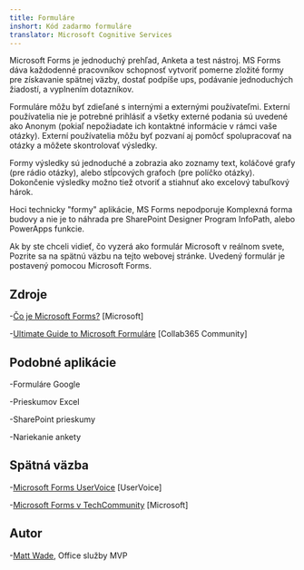 ```yaml
---
title: Formuláre
inshort: Kód zadarmo formuláre
translator: Microsoft Cognitive Services
---
```


Microsoft Forms je jednoduchý prehľad, Anketa a test nástroj. MS Forms dáva
každodenné pracovníkov schopnosť vytvoriť pomerne zložité formy pre
získavanie spätnej väzby, dostať podpíše ups, podávanie jednoduchých žiadostí, a
vyplnením dotazníkov.

Formuláre môžu byť zdieľané s internými a externými používateľmi. Externí používatelia
nie je potrebné prihlásiť a všetky externé podania sú uvedené ako Anonym
(pokiaľ nepožiadate ich kontaktné informácie v rámci vaše otázky).
Externí používatelia môžu byť pozvaní aj pomôcť spolupracovať na otázky a
môžete skontrolovať výsledky.

Formy výsledky sú jednoduché a zobrazia ako zoznamy text, koláčové grafy (pre
rádio otázky), alebo stĺpcových grafoch (pre políčko otázky). Dokončenie
výsledky možno tiež otvoriť a stiahnuť ako excelový tabuľkový hárok.

Hoci technicky "formy" aplikácie, MS Forms nepodporuje
Komplexná forma budovy a nie je to náhrada pre SharePoint Designer
Program InfoPath, alebo PowerApps funkcie.

Ak by ste chceli vidieť, čo vyzerá ako formulár Microsoft v reálnom svete,
Pozrite sa na spätnú väzbu na tejto webovej stránke. Uvedený formulár je postavený
pomocou Microsoft Forms.

Zdroje
---------

-[Čo je Microsoft Forms?](https://support.office.com/en-us/forms)
    \[Microsoft\]

-[Ultimate Guide to Microsoft
    Formuláre](https://collab365.community/ultimate-guide-microsoft-forms/)
    \[Collab365 Community\]

Podobné aplikácie
------------

-Formuláre Google

-Prieskumov Excel

-SharePoint prieskumy

-Nariekanie ankety

Spätná väzba
---------

-[Microsoft Forms UserVoice](https://microsoftforms.uservoice.com/forums/386451-welcome-to-microsoft-forms-suggestion-box)
    \[UserVoice\]

-[Microsoft Forms v TechCommunity](https://techcommunity.microsoft.com/t5/Microsoft-Forms/ct-p/MicrosoftForms)
    \[Microsoft\]

Autor
---------

-[Matt Wade](https://www.linkedin.com/in/thatmattwade/), Office služby MVP


